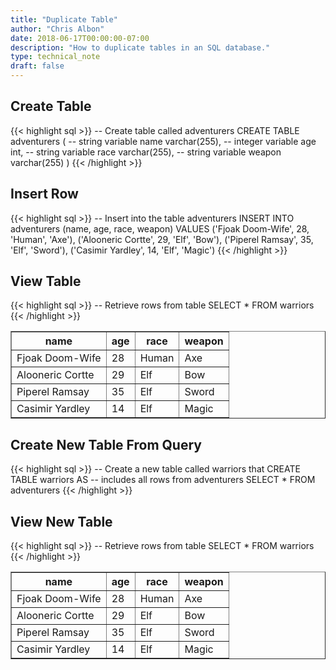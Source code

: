 ```yaml
---
title: "Duplicate Table"
author: "Chris Albon"
date: 2018-06-17T00:00:00-07:00
description: "How to duplicate tables in an SQL database."
type: technical_note
draft: false
---
```


## Create Table

{{< highlight sql >}}
-- Create table called adventurers
CREATE TABLE adventurers (
    -- string variable
    name varchar(255),
    -- integer variable
    age int,
    -- string variable
    race varchar(255),
    -- string variable
    weapon varchar(255)
)
{{< /highlight >}}

## Insert Row

{{< highlight sql >}}
-- Insert into the table adventurers
INSERT INTO adventurers (name, age, race, weapon)
VALUES ('Fjoak Doom-Wife', 28, 'Human', 'Axe'),
       ('Alooneric Cortte', 29, 'Elf', 'Bow'),
       ('Piperel Ramsay', 35, 'Elf', 'Sword'),
       ('Casimir Yardley', 14, 'Elf', 'Magic')
{{< /highlight >}}

## View Table

{{< highlight sql >}}
-- Retrieve rows from table
SELECT * FROM warriors
{{< /highlight >}}
<table border="1" style="border-collapse:collapse">
<tr><th>name</th><th>age</th><th>race</th><th>weapon</th></tr>
<tr><td>Fjoak Doom-Wife</td><td>28</td><td>Human</td><td>Axe</td></tr>
<tr><td>Alooneric Cortte</td><td>29</td><td>Elf</td><td>Bow</td></tr>
<tr><td>Piperel Ramsay</td><td>35</td><td>Elf</td><td>Sword</td></tr>
<tr><td>Casimir Yardley</td><td>14</td><td>Elf</td><td>Magic</td></tr></table>

## Create New Table From Query

{{< highlight sql >}}
-- Create a new table called warriors that
CREATE TABLE warriors AS
-- includes all rows from adventurers
SELECT * FROM adventurers
{{< /highlight >}}

## View New Table

{{< highlight sql >}}
-- Retrieve rows from table
SELECT * FROM warriors
{{< /highlight >}}
<table border="1" style="border-collapse:collapse">
<tr><th>name</th><th>age</th><th>race</th><th>weapon</th></tr>
<tr><td>Fjoak Doom-Wife</td><td>28</td><td>Human</td><td>Axe</td></tr>
<tr><td>Alooneric Cortte</td><td>29</td><td>Elf</td><td>Bow</td></tr>
<tr><td>Piperel Ramsay</td><td>35</td><td>Elf</td><td>Sword</td></tr>
<tr><td>Casimir Yardley</td><td>14</td><td>Elf</td><td>Magic</td></tr></table>
